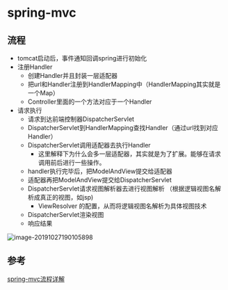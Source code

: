# spring-mvc



## 流程

- tomcat启动后，事件通知回调spring进行初始化
- 注册Handler
  - 创建Handler并且封装一层适配器
  - 把url和Handler注册到HandlerMapping中（HandlerMapping其实就是一个Map）
  - Controller里面的一个方法对应于一个Handler
- 请求执行
  - 请求到达前端控制器DispatcherServlet
  - DispatcherServlet到HandlerMapping查找Handler（通过url找到对应Handler）
  - DispatcherServlet调用适配器去执行Handler
    - 这里解释下为什么会多一层适配器，其实就是为了扩展。能够在请求调用前后进行一些操作。
  - handler执行完毕后，把ModelAndView提交给适配器
  - 适配器再把ModelAndView提交给DispatcherServlet
  - DispatcherServlet请求视图解析器去进行视图解析 （根据逻辑视图名解析成真正的视图，如jsp)
    - ViewResolver 的配置，从而将逻辑视图名解析为具体视图技术
  - DispatcherServlet渲染视图
  - 响应结果



![image-20191027190105898](https://tva1.sinaimg.cn/large/006y8mN6gy1g8cynmdehlj31660kkgvl.jpg)



## 参考

[spring-mvc流程详解](https://www.cnblogs.com/leskang/p/6101368.html)